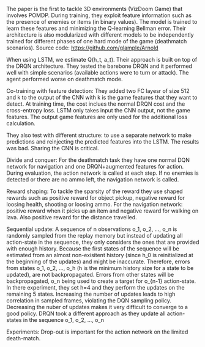 The paper is the first to tackle 3D environments (VizDoom Game) that involves POMDP. During training, they exploit feature
information such as the presence of enemies or items (in binary values). The model is trained to learn these features
and minimizing the Q-learning Bellman error. Their architecture is also modularized with different models to be independently
trained for different phases of one hard mode of the game (deathmatch scenarios).
Source code: https://github.com/glample/Arnold

When using LSTM, we estimate Q(h_t, a_t). Their approach is built on top of the DRQN architecture. They tested the barebone DRQN
and it performed well with simple scenarios (available actions were to turn or attack). The agent performed worse on deathmatch
mode. 

Co-training with feature detection: They added two FC layesr of size 512 and k to the output of the CNN with k is the game features
that they want to detect. At training time, the cost inclues the normal DRQN cost and the cross-entropy loss. LSTM only takes
input the CNN output, not the game features. The output game features are only used for the additional loss calculation. 

They also test with different structure: to use a separate network to make predictions and reinjecting the predicted features
into the LSTM. The results was bad. Sharing the CNN is critical. 

Divide and conquer: For the deathmatch task they have one normal DQN network for navigation and one DRQN+augmented features
for action. During evaluation, the action network is called at each step. If no enemies is detected or there are no ammo left, 
the navigation network is called. 

Reward shaping: To tackle the sparsity of the reward they use shaped rewards such as positive reward for object pickup, negative
reward for loosing health, shooting or loosing ammo. For the navigation network: positive reward when it picks up an item and
negative reward for walking on lava. Also positive reward for the distance travelled.

Sequential update: A sequence of n observations o_1, o_2, ..., o_n is randomly sampled from the replay memory but instead of
updating all action-state in the sequence, they only considers the ones that are provided with enough history. Because the 
first states of the sequence will be estimated from an almost non-exisitent history (since h_0 is reinitialized at the beginning
of the updates) and might be inaccurate. Therefore, errors from states o_1, o_2, ..., o_h (h is the minimum history size for 
a state to be updated), are not backpropagated. Errors from other states will be backpropagated, o_n being used to create a
target for o_{n-1} action-state. In there experiment, they set h=4 and they perform the updates on the remaining 5 states. Increasing the number of updates leads to high correlation in sampled frames, violating the DQN sampling policy. 
Decreasing the nuber of updates makes it very difficult to converge to a good policy. DRQN took a different approach as they update all action-states in the sequence o_1, o_2, ..., o_n

Experiments: Drop-out is important for the action network on the limited death-match.
